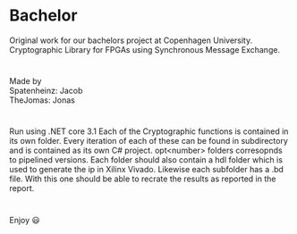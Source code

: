 # Bachelor
Original work for our bachelors project at Copenhagen University.  
Cryptographic Library for FPGAs using Synchronous Message Exchange.
#
Made by  
Spatenheinz: Jacob  
TheJomas: Jonas
#
Run using .NET core 3.1
Each of the Cryptographic functions is contained in its own folder. Every iteration of each of these can be found in subdirectory and is contained as its own C# project. opt\<number\> folders corresopnds to pipelined versions. Each folder should also contain a hdl folder which is used to generate the ip in Xilinx Vivado. Likewise each subfolder has a .bd file. With this one should be able to recrate the results as reported in the report.
#
Enjoy :smiley:
